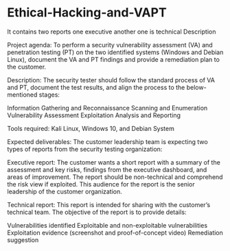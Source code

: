 # Ethical-Hacking-and-VAPT
It contains two reports one executive another one is technical
Description

Project agenda: To perform a security vulnerability assessment (VA) and penetration testing (PT) on the two identified systems (Windows and Debian Linux), document the VA and PT findings and provide a remediation plan to the customer.

 

Description: The security tester should follow the standard process of VA and PT, document the test results, and align the process to the below-mentioned stages:

 

Information Gathering and Reconnaissance
Scanning and Enumeration
Vulnerability Assessment
Exploitation
Analysis and Reporting
 

Tools required: Kali Linux, Windows 10, and Debian System

 

Expected deliverables: The customer leadership team is expecting two types of reports from the security testing organization:

Executive report: The customer wants a short report with a summary of the assessment and key risks, findings from the executive dashboard, and areas of improvement. The report should be non-technical and comprehend the risk view if exploited. This audience for the report is the senior leadership of the customer organization.

Technical report: This report is intended for sharing with the customer’s technical team. The objective of the report is to provide details:

Vulnerabilities identified
Exploitable and non-exploitable vulnerabilities
Exploitation evidence (screenshot and proof-of-concept video)
Remediation suggestion
